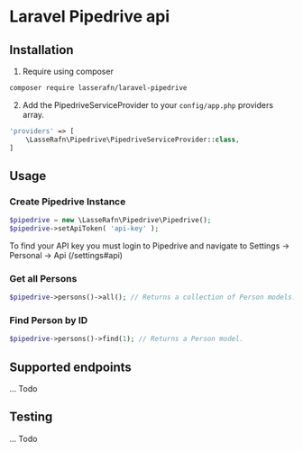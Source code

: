 # Laravel Pipedrive api

## Installation

1. Require using composer

``` bash
composer require lasserafn/laravel-pipedrive
```

2. Add the PipedriveServiceProvider to your ````config/app.php```` providers array.

``` php
'providers' => [
    \LasseRafn\Pipedrive\PipedriveServiceProvider::class,
]
```

## Usage

### Create Pipedrive Instance

``` php
$pipedrive = new \LasseRafn\Pipedrive\Pipedrive();
$pipedrive->setApiToken( 'api-key' );
```

To find your API key you must login to Pipedrive and navigate to Settings -> Personal -> Api (/settings#api)

### Get all Persons

``` php
$pipedrive->persons()->all(); // Returns a collection of Person models.
```

### Find Person by ID

``` php
$pipedrive->persons()->find(1); // Returns a Person model.
```

## Supported endpoints

... Todo

## Testing

... Todo
